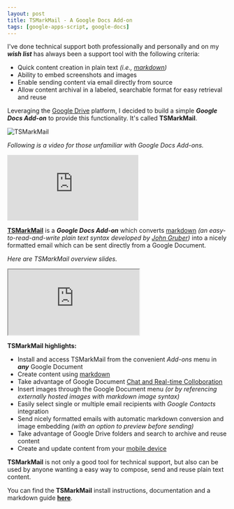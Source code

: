```yaml
---
layout: post
title: TSMarkMail - A Google Docs Add-on
tags: [google-apps-script, google-docs]
---
```


I've done technical support both professionally and personally and on my ***wish list*** has always been a support tool with the following criteria:

* Quick content creation in plain text *(i.e., [markdown](http://daringfireball.net/projects/markdown/))*
* Ability to embed screenshots and images
* Enable sending content via email directly from source 
* Allow content archival in a labeled, searchable format for easy retrieval and reuse

Leveraging the [Google Drive](https://www.google.com/drive/) platform, I decided to build a simple ***Google Docs Add-on*** to provide this functionality.  It's called **TSMarkMail**.

![TSMarkMail](http://techstreams.github.io/tsmarkmail/images/ts.png)

*Following is a video for those unfamiliar with Google Docs Add-ons.*


<div class='embed-container'>
	<iframe src='http://www.youtube.com/embed/lZqX6ocwHWU' frameborder=0 allowfullscreen></iframe>
</div>

**[TSMarkMail](http://tsmarkmail.tech-streams.com)** is a ***Google Docs Add-on*** which converts [markdown](http://daringfireball.net/projects/markdown/) *(an easy-to-read-and-write plain text syntax developed by [John Gruber](http://daringfireball.net/))* into a nicely formatted email which can be sent directly from a Google Document.  

*Here are TSMarkMail overview slides.* 

<div class="embed-container">
    <iframe src="https://docs.google.com/presentation/d/1pdAJ2q5t_ELO5hBqdBvb6HoAm79fEio55fJhxNvv0Wo/embed?start=false&amp;loop=false&amp;delayms=3000" allowfullscreen></iframe>
</div>


**TSMarkMail highlights:**

* Install and access TSMarkMail from the convenient *Add-ons* menu in ***any*** Google Document
* Create content using [markdown](http://daringfireball.net/projects/markdown/)
* Take advantage of Google Document [Chat and Real-time Colloboration](https://support.google.com/docs/answer/2494891)
* Insert images through the Google Document menu *(or by referencing externally hosted images with markdown image syntax)*
* Easily select single or multiple email recipients with *Google Contacts* integration
* Send nicely formatted emails with automatic markdown conversion and image embedding *(with an option to preview before sending)*
* Take advantage of Google Drive folders and search to archive and reuse content
* Create and update content from your [mobile device](https://support.google.com/docs/topic/6039984)


**TSMarkMail** is not only a good tool for technical support, but also can be used by anyone wanting a easy way to compose, send and reuse plain text content.

You can find the **TSMarkMail** install instructions, documentation and a markdown guide **[here](http://tsmarkmail.tech-streams.com)**.

